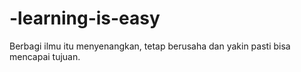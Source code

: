 # -learning-is-easy
Berbagi ilmu itu menyenangkan, tetap berusaha dan yakin pasti bisa mencapai tujuan.
